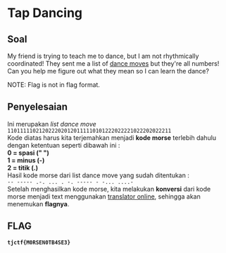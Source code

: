 # Tap Dancing

## Soal
My friend is trying to teach me to dance, but I am not rhythmically coordinated! They sent me a list of [dance moves](https://static.tjctf.org/518d6851c71c5482dbd5bbe812b678684238c8f4e9e9b3d95a188f7db83a0870_cipher.txt) but they're all numbers! Can you help me figure out what they mean so I can learn the dance?

NOTE: Flag is not in flag format.

## Penyelesaian
Ini merupakan _list dance move_ `1101111102120222020120111110101222022221022202022211`
<br> Kode diatas harus kita terjemahkan menjadi __kode morse__ terlebih dahulu dengan ketentuan seperti dibawah ini :
<br> __0 = spasi (" ")__
<br> __1 = minus (-)__
<br> __2 = titik (.)__
<br> Hasil kode morse dari list dance move yang sudah ditentukan :
<br> `-- ----- .-. ... . -. ----- - -... ....- `
<br> Setelah menghasilkan kode morse, kita melakukan __konversi__ dari kode morse menjadi text menggunakan [translator online](https://morsify.net/), sehingga akan menemukan __flagnya__.

## FLAG
__`tjctf{M0RSEN0TB4SE3}`__